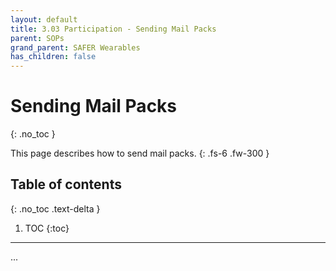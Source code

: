 ```yaml
---
layout: default
title: 3.03 Participation - Sending Mail Packs
parent: SOPs
grand_parent: SAFER Wearables
has_children: false
---
```


# Sending Mail Packs
{: .no_toc }

This page describes how to send mail packs.
{: .fs-6 .fw-300 }

## Table of contents
{: .no_toc .text-delta }

1. TOC
{:toc}

---

...
